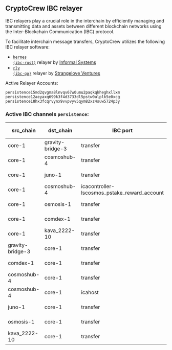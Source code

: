 ## CryptoCrew IBC relayer
IBC relayers play a crucial role in the interchain by efficiently managing and transmitting data and assets between different blockchain networks using the Inter-Blockchain Communication (IBC) protocol.

To facilitate interchain message transfers, CryptoCrew utilizes the following IBC relayer software: 
- <a href="https://github.com/informalsystems/hermes"><code>hermes (ibc-rust)</code></a> relayer by [Informal Systems](https://github.com/informalsystems)
- <a href="https://github.com/cosmos/relayer"><code>rly (ibc-go)</code></a> relayer by [Strangelove Ventures](https://github.com/strangelove-ventures)

Active Relayer Accounts:
```
persistence15md2qvgma8lnvqv67w0umu2paqkqkheghxllxm
persistence12aeyaxq699k3f4d3733dl5pstw0ulplk5e0xcg
persistence18hx3fcqrvynx9vvpvyv5qym82xz4suw5724p3y
```

### Active IBC channels `persistence`:
| src_chain | dst_chain | IBC port | IBC channel |
| --------------- | --------------- | ------------ | ------------------- |
| core-1 | gravity-bridge-3 | transfer | channel-38 |
| core-1 | cosmoshub-4 | transfer | channel-24 |
| core-1 | juno-1 | transfer | channel-37 |
| core-1 | cosmoshub-4 | icacontroller-lscosmos_pstake_reward_account | channel-53 |
| core-1 | osmosis-1 | transfer | channel-6 |
| core-1 | comdex-1 | transfer | channel-71 |
| core-1 | kava_2222-10 | transfer | channel-129 |
| gravity-bridge-3 | core-1 | transfer | channel-24 |
| comdex-1 | core-1 | transfer | channel-57 |
| cosmoshub-4 | core-1 | transfer | channel-190 |
| cosmoshub-4 | core-1 | icahost | channel-428 |
| juno-1 | core-1 | transfer | channel-33 |
| osmosis-1 | core-1 | transfer | channel-4 |
| kava_2222-10 | core-1 | transfer | channel-134 |